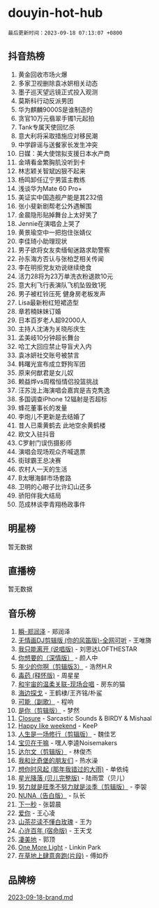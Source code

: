 # douyin-hot-hub

`最后更新时间：2023-09-18 07:13:07 +0800`

## 抖音热榜

1. 黄金回收市场火爆
1. 多家卫视删除袁冰妍相关动态
1. 墨子巡天望远镜正式投入观测
1. 莫斯科行动反派男团
1. 华为麒麟9000S是谁制造的
1. 贪官10万元翡翠手镯1元起拍
1. Tank专属天使回忆杀
1. 意大利将采取措施应对移民潮
1. 中学辟谣与送餐家长发生冲突
1. 日媒：美大使馆拟支援日本水产商
1. 金靖看金繁胸肌没听到卡
1. 林志颖关智斌凶狠不起来
1. 杨鸣卸任辽宁男篮主教练
1. 浅谈华为Mate 60 Pro+
1. 美证实中国造舰产能是其232倍
1. 张小斐新剧帮老公外遇解围
1. 金晨隐形贴掉舞台上太好笑了
1. Jennie在演唱会上哭了
1. 黄景瑜空中一把抱住张婧仪
1. 李佳琦小助理现状
1. 男子欲将女友卖缅甸迷路求助警察
1. 孙东海方否认与张柏芝相关传闻
1. 李在明拒党友劝说继续绝食
1. 活力28将为23万单洗衣粉退款10元
1. 意大利飞行表演队飞机坠毁致1死
1. 男子被杠铃压死 健身房老板发声
1. Lisa最新粉红短裙造型
1. 章若楠妹妹订婚
1. 日本百岁老人超92000人
1. 主持人沈涛为关晓彤庆生
1. 孟美岐10分钟超长舞台
1. 哈工大回应禁止导盲犬入内
1. 袁冰妍社交账号被禁言
1. 韩曙光宣布成立野狗军团
1. 原来何猷君是女儿奴
1. 赖益烨vs周楷恒情侣投篮挑战
1. 汪苏泷上海演唱会嘉宾是吉克隽逸
1. 多国调查iPhone 12辐射是否超标
1. 蜂花董事长的发量
1. 李炮儿不更新是去结婚了
1. 昔人已乘黄鹤去 此地空余黄鹤楼
1. 欧文入驻抖音
1. C罗射门误伤摄影师
1. 演唱会现场观众齐喊退票
1. 街球霸王总决赛
1. 农村人一天的生活
1. B太曝海鲜市场套路
1. 卫明的心眼子比许幻山还多
1. 骄阳伴我大结局
1. 范成林谈李青翔杨政事件

## 明星榜

暂无数据

## 直播榜

暂无数据

## 音乐榜

1. [瞬-郑润泽](https://sf3-cdn-tos.douyinstatic.com/obj/tos-cn-ve-2774/oYXHIohzvbNAzBhHgyksWpRM4bfkDsBdBDAynw) - 郑润泽
1. [无情画DJ剪辑版 (你的风笛版)-全网可听](https://sf3-cdn-tos.douyinstatic.com/obj/tos-cn-ve-2774/oAjAQCzkfhUUdip24sc3BAIW1NyIMoFNwyMS8h) - 王唯旖
1. [我只能离开 (说唱版)](https://sf3-cdn-tos.douyinstatic.com/obj/tos-cn-ve-2774/oA7eutBAQjZQDuej2bOyxYUvk6PSqnYx8TDgCB) - 刘思达LOFTHESTAR
1. [你想要的（深情版）](https://sf3-cdn-tos.douyinstatic.com/obj/tos-cn-ve-2774/oIMnk8GFpoYUtBP39qsBLeMCDPQxxYcI4gbeZS) - 颜人中
1. [年少的你啊（剪辑版3）](https://sf3-cdn-tos.douyinstatic.com/obj/tos-cn-ve-2774/oo2vDGhzyAtN1QLfh5k1iBIpWAv2NOZQysM5tK) - 浩然H.R
1. [毒药 (释怀版)](https://sf3-cdn-tos.douyinstatic.com/obj/tos-cn-ve-2774/oYILMEAzspdZBIzy4frJNB8ZHPHWAhiwowd4Ad) - 周星星
1. [和宇宙的温柔关联-现场合唱](https://sf3-cdn-tos.douyinstatic.com/obj/tos-cn-ve-2774/o0hONGDYQBgk0e5bqDeQOonVmncA6tC2nBwZLT) - 房东的猫
1. [海边探戈](https://sf3-cdn-tos.douyinstatic.com/obj/tos-cn-ve-2774/os9gE0VQCGqt6VQkZDyBBYvfSDY0QFe3vVmubn) - 王鹤棣/王齐铭/朴鲨
1. [可能（副歌）](https://sf6-cdn-tos.douyinstatic.com/obj/tos-cn-ve-2774/cde1731888894259b333569393c2fb51) - 程响
1. [是你（剪辑版）](https://sf3-cdn-tos.douyinstatic.com/obj/tos-cn-ve-2774/46019dae783c4c969944217fe1cfafc4) - 梦然
1. [Closure](https://sf3-cdn-tos.douyinstatic.com/obj/tos-cn-ve-2774/84f7422b29f94b78a5f3b0386275db35) - Sarcastic Sounds & BIRDY & Mishaal
1. [Happy like weekend](https://sf3-cdn-tos.douyinstatic.com/obj/tos-cn-ve-2774/o0OfAnfYcF4hwK8mwGGQx597Wf1QAOb9KehnDk) - KeeP
1. [人生是一场修行（剪辑版）](https://sf6-cdn-tos.douyinstatic.com/obj/tos-cn-ve-2774/o0sAifg0HRuNkBG4VyVJBzh0UdIWMRjxzm0zhQ) - 魏佳艺
1. [宝贝在干嘛](https://sf3-cdn-tos.douyinstatic.com/obj/tos-cn-ve-2774/okW4hBCfJI5B2ZEgTCtikhMW7IafzNrBQIYkpJ) - 嘿人李逵Noisemakers
1. [达尔文（剪辑版）](https://sf3-cdn-tos.douyinstatic.com/obj/tos-cn-ve-2774/oQuPQQmEgnCeZsgKQ78VBZjNVtegzBGpoSbQPD) - 林俊杰
1. [我和比奇堡的朋友们](https://sf3-cdn-tos.douyinstatic.com/obj/tos-cn-ve-2774/f0505db981ea4a6d91453a15924a82aa) - 热水澡
1. [想你时风起 (那年我错过的大雨)](https://sf3-cdn-tos.douyinstatic.com/obj/tos-cn-ve-2774/ooR7G8ftDMzIgnxa0HbReM4CZ74qknQABLtHB1) - 单依纯
1. [星光降落 (贝儿完整版)](https://sf6-cdn-tos.douyinstatic.com/obj/tos-cn-ve-2774/okwB9hAwyAtsFFkFBzAX1hOOfQuIoMNs0W2Mwr) - 陆雨萱（贝儿）
1. [努力就是旺季不努力就是淡季（剪辑版）](https://sf6-cdn-tos.douyinstatic.com/obj/tos-cn-ve-2774/o4dAb7kbHfZCDv9tePCcuQYnpgyClTtB2Fb7vA) - 李袈
1. [NUNA（告白版）](https://sf3-cdn-tos.douyinstatic.com/obj/tos-cn-ve-2774/a65828cbd8ce41a78a430a58b49f4feb) - 队长
1. [下一秒](https://sf3-cdn-tos.douyinstatic.com/obj/tos-cn-ve-2774/16eedda97153423db2501ff6373be86a) - 张碧晨
1. [爱你](https://sf3-cdn-tos.douyinstatic.com/obj/tos-cn-ve-2774/738d8b240f1e4519b44cf31c84e02e24) - 王心凌
1. [山茶花读不懂白玫瑰](https://sf3-cdn-tos.douyinstatic.com/obj/tos-cn-ve-2774/osfn8B7DktrRHEPJgPCfDbw7QDQEkwC16BxZg9) - 王为
1. [心许百年 (宿命版)](https://sf6-cdn-tos.douyinstatic.com/obj/tos-cn-ve-2774/oM4tBu7QOMCTVT7rK1Pe5NHGFghPMBzykI9ZBf) - 王天戈
1. [凄美地](https://sf6-cdn-tos.douyinstatic.com/obj/tos-cn-ve-2774/oshF4RgFMhmTSa4jCaHNUXI0NetFtBBQBzBZdf) - 郭顶
1. [One More Light](https://sf3-cdn-tos.douyinstatic.com/obj/tos-cn-ve-2774/okIBCInhecoGOE5h6ZvqCBYtfXCIMQEbgkRKgD) - Linkin Park
1. [在草地上肆意奔跑(片段)](https://sf6-cdn-tos.douyinstatic.com/obj/tos-cn-ve-2774/8831d494742f45dabdfa8adb8b817259) - 傅如乔

## 品牌榜

[2023-09-18-brand.md](2023-09-18-brand.md)
